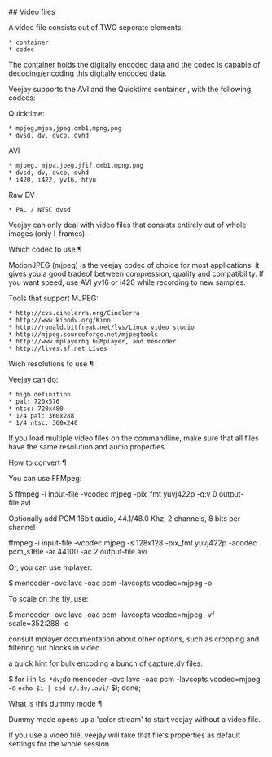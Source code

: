 ## Video files

A video file consists out of TWO seperate elements:

    * container
    * codec 

The container holds the digitally encoded data and the codec is capable of decoding/encoding this digitally encoded data.

Veejay supports the AVI and the Quicktime container , with the following codecs:

Quicktime:

    * mpjeg,mjpa,jpeg,dmb1,mpng,png
    * dvsd, dv, dvcp, dvhd 

AVI

    * mjpeg, mjpa,jpeg,jfif,dmb1,mpng,png
    * dvsd, dv, dvcp, dvhd
    * i420, i422, yv16, hfyu 

Raw DV

    * PAL / NTSC dvsd 

Veejay can only deal with video files that consists entirely out of whole images (only I-frames). 

Which codec to use ¶

MotionJPEG (mjpeg) is the veejay codec of choice for most applications, it gives you a good tradeof between compression, quality and compatibility. If you want speed, use AVI yv16 or i420 while recording to new samples.

Tools that support MJPEG:

    * http://cvs.cinelerra.org/Cinelerra
    * http://www.kinodv.org/Kino
    * http://ronald.bitfreak.net/lvs/Linux video studio
    * http://mjpeg.sourceforge.net/mjpegtools
    * http://www.mplayerhq.huMplayer, and mencoder
    * http://lives.sf.net Lives 

Wich resolutions to use ¶

Veejay can do:

    * high definition 
    * pal: 720x576 
    * ntsc: 720x480
    * 1/4 pal: 360x288 
    * 1/4 ntsc: 360x240 

If you load multiple video files on the commandline, make sure that all files have the same resolution and audio properties.

How to convert ¶

You can use FFMpeg:

$ ffmpeg -i input-file -vcodec mjpeg -pix_fmt yuvj422p -q:v 0 output-file.avi

Optionally add PCM 16bit audio, 44.1/48.0 Khz, 2 channels, 8 bits per channel

ffmpeg -i input-file -vcodec mjpeg -s 128x128 -pix_fmt yuvj422p -acodec pcm_s16le -ar 44100 -ac 2 output-file.avi

Or, you can use mplayer:

 $ mencoder -ovc lavc -oac pcm -lavcopts vcodec=mjpeg -o <outputfile> <inputfile>

To scale on the fly, use:

 $ mencoder -ovc lavc -oac pcm -lavcopts vcodec=mjpeg -vf scale=352:288 -o <outputfile> <inputfile>

consult mplayer documentation about other options, such as cropping and filtering out blocks in video.

a quick hint for bulk encoding a bunch of capture.dv files:

 $ for i in `ls *dv`;do mencoder -ovc lavc -oac pcm -lavcopts vcodec=mjpeg -o `echo $i | sed s/.dv/.avi/` $i; done;

What is this dummy mode ¶

Dummy mode opens up a 'color stream' to start veejay without a video file.

If you use a video file, veejay will take that file's properties as default settings for the whole session.

